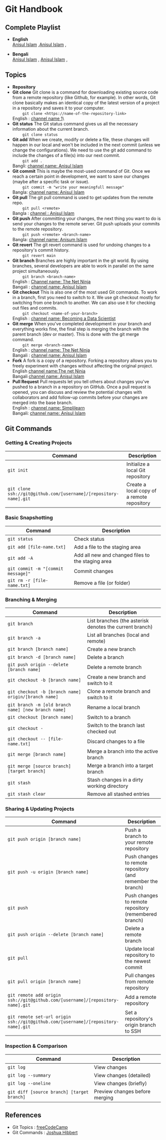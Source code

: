 # Git Handbook

## Complete Playlist

- **English**\
[Anisul Islam](https://www.youtube.com/playlist?list=PLgH5QX0i9K3qAW8DT6I0XOxC23qnA4FL) ,[Anisul Islam](https://www.youtube.com/playlist?list=PLgH5QX0i9K3qAW8DT6I0XOxC23qnA4FL) ,

- **Bengali**\
[Anisul Islam](https://www.youtube.com/playlist?list=PLgH5QX0i9K3qAW8DT6I0XOxC23qnA4FL) , [Anisul Islam](https://www.youtube.com/playlist?list=PLgH5QX0i9K3qAW8DT6I0XOxC23qnA4FL) ,

## Topics

- **Repository**
- **Git clone**
Git clone is a command for downloading existing source code from a remote repository (like Github, for example). In other words, Git clone basically makes an identical copy of the latest version of a project in a repository and saves it to your computer.\
&emsp;&emsp; `git clone <https://name-of-the-repository-link>`\
English : [channel name 1](https://www.youtube.com/watch?v=aHMPn57ZmJo)\
- **Git status**
The Git status command gives us all the necessary information about the current branch.\
&emsp;&emsp; `git clone status` 
- **Git add**
When we create, modify or delete a file, these changes will happen in our local and won't be included in the next commit (unless we change the configurations).
We need to use the git add command to include the changes of a file(s) into our next commit.\
&emsp;&emsp; `git add .`\
Bangli: [channel name: Anisul Islam](https://www.youtube.com/watch?v=IDhgZX4esQQ&list=PLgH5QX0i9K3qAW8DT6I0XOxC23qnA4FL-&index=5)
- **Git commit**
This is maybe the most-used command of Git. Once we reach a certain point in development, we want to save our changes (maybe after a specific task or issue).\
&emsp;&emsp; `git commit -m "write your meaningfull message"`\
Bangla: [channel name: Anisul Islam](https://www.youtube.com/watch?v=gmBKbxKGcn8&list=PLgH5QX0i9K3qAW8DT6I0XOxC23qnA4FL-&index=7)
- **Git pull**
The git pull command is used to get updates from the remote repo.\
&emsp;&emsp; `git pull <remote>`\
Bangla : [channel : Anisul Islam](https://www.youtube.com/watch?v=UXEoCfYwI1Q&list=PLgH5QX0i9K3qAW8DT6I0XOxC23qnA4FL-&index=14)
- **Git push**
After committing your changes, the next thing you want to do is send your changes to the remote server. Git push uploads your commits to the remote repository.\
&emsp;&emsp; `git push <remote> <branch-name>`\
Bangla: [channel name: Anisum Islam](https://www.youtube.com/watch?v=UXEoCfYwI1Q&list=PLgH5QX0i9K3qAW8DT6I0XOxC23qnA4FL-&index=14)
- **Git revert**
The git revert command is used for undoing changes to a repository's commit history.\
&emsp;&emsp; `git revert main`  
- **Git branch**
Branches are highly important in the git world. By using branches, several developers are able to work in parallel on the same project simultaneously.\
&emsp;&emsp; `git branch <branch-name>`\
English : [Channel name: The Net Ninja](https://www.youtube.com/watch?v=QV0kVNvkMxc&list=PL4cUxeGkcC9goXbgTDQ0n_4TBzOO0ocPR&index=8)\
Bangali : [channel name: Anisul Islam](https://www.youtube.com/watch?v=3k8Bq_usPsk&list=PLgH5QX0i9K3qAW8DT6I0XOxC23qnA4FL-&index=15)
- **Git checkout**
This is also one of the most used Git commands. To work in a branch, first you need to switch to it. We use git checkout mostly for switching from one branch to another. We can also use it for checking out files and commits.\
&emsp;&emsp; `git checkout <name-of-your-branch>`\
English : [channel name: Becoming a Data Scientist](https://www.youtube.com/watch?v=UmE0uf5UMzA)
- **Git merge**
When you've completed development in your branch and everything works fine, the final step is merging the branch with the parent branch (dev or master). This is done with the git merge command.\
&emsp;&emsp; `git merge <branch-name>`\
English : [channel name: The Net Ninja](https://www.youtube.com/watch?v=XX-Kct0PfFc&list=PL4cUxeGkcC9goXbgTDQ0n_4TBzOO0ocPR&index=9)\
Bangali : [channel name: Anisul Islam](https://www.youtube.com/watch?v=3k8Bq_usPsk&list=PLgH5QX0i9K3qAW8DT6I0XOxC23qnA4FL-&index=15)
- **Fork**
A fork is a copy of a repository. Forking a repository allows you to freely experiment with changes without affecting the original project.\
English [channel name:The net Ninja](https://www.youtube.com/watch?v=HbSjyU2vf6Y&list=PL4cUxeGkcC9goXbgTDQ0n_4TBzOO0ocPR&index=12)\
Bangali [channel name: Anisul Islam](https://www.youtube.com/watch?v=FH0wptOLukk&list=PLgH5QX0i9K3qAW8DT6I0XOxC23qnA4FL-&index=23)
- **Pull Request**
Pull requests let you tell others about changes you've pushed to a branch in a repository on GitHub. Once a pull request is opened, you can discuss and review the potential changes with collaborators and add follow-up commits before your changes are merged into the base branch.\
English : [channel name: Simplilearn](https://www.youtube.com/watch?v=z8CYDyFqzp0)\
Bangali: [channel name: Anisul Islam](https://www.youtube.com/watch?v=UXEoCfYwI1Q&list=PLgH5QX0i9K3qAW8DT6I0XOxC23qnA4FL-&index=14)

## Git Commands

### Getting & Creating Projects

| Command | Description |
| ------- | ----------- |
| `git init` | Initialize a local Git repository |
| `git clone ssh://git@github.com/[username]/[repository-name].git` | Create a local copy of a remote repository |

### Basic Snapshotting

| Command | Description |
| ------- | ----------- |
| `git status` | Check status |
| `git add [file-name.txt]` | Add a file to the staging area |
| `git add -A` | Add all new and changed files to the staging area |
| `git commit -m "[commit message]"` | Commit changes |
| `git rm -r [file-name.txt]` | Remove a file (or folder) |

### Branching & Merging

| Command | Description |
| ------- | ----------- |
| `git branch` | List branches (the asterisk denotes the current branch) |
| `git branch -a` | List all branches (local and remote) |
| `git branch [branch name]` | Create a new branch |
| `git branch -d [branch name]` | Delete a branch |
| `git push origin --delete [branch name]` | Delete a remote branch |
| `git checkout -b [branch name]` | Create a new branch and switch to it |
| `git checkout -b [branch name] origin/[branch name]` | Clone a remote branch and switch to it |
| `git branch -m [old branch name] [new branch name]` | Rename a local branch |
| `git checkout [branch name]` | Switch to a branch |
| `git checkout -` | Switch to the branch last checked out |
| `git checkout -- [file-name.txt]` | Discard changes to a file |
| `git merge [branch name]` | Merge a branch into the active branch |
| `git merge [source branch] [target branch]` | Merge a branch into a target branch |
| `git stash` | Stash changes in a dirty working directory |
| `git stash clear` | Remove all stashed entries |

### Sharing & Updating Projects

| Command | Description |
| ------- | ----------- |
| `git push origin [branch name]` | Push a branch to your remote repository |
| `git push -u origin [branch name]` | Push changes to remote repository (and remember the branch) |
| `git push` | Push changes to remote repository (remembered branch) |
| `git push origin --delete [branch name]` | Delete a remote branch |
| `git pull` | Update local repository to the newest commit |
| `git pull origin [branch name]` | Pull changes from remote repository |
| `git remote add origin ssh://git@github.com/[username]/[repository-name].git` | Add a remote repository |
| `git remote set-url origin ssh://git@github.com/[username]/[repository-name].git` | Set a repository's origin branch to SSH |

### Inspection & Comparison

| Command | Description |
| ------- | ----------- |
| `git log` | View changes |
| `git log --summary` | View changes (detailed) |
| `git log --oneline` | View changes (briefly) |
| `git diff [source branch] [target branch]` | Preview changes before merging |

## References

- Git Topics : [freeCodeCamp](https://www.freecodecamp.org/news/10-important-git-commands-that-every-developer-should-know/)
- Git Commands : [Joshua Hibbert](https://github.com/joshnh/Git-Commands)
